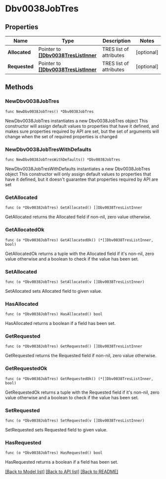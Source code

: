 # Dbv0038JobTres

## Properties

Name | Type | Description | Notes
------------ | ------------- | ------------- | -------------
**Allocated** | Pointer to [**[]Dbv0038TresListInner**](Dbv0038TresListInner.md) | TRES list of attributes | [optional] 
**Requested** | Pointer to [**[]Dbv0038TresListInner**](Dbv0038TresListInner.md) | TRES list of attributes | [optional] 

## Methods

### NewDbv0038JobTres

`func NewDbv0038JobTres() *Dbv0038JobTres`

NewDbv0038JobTres instantiates a new Dbv0038JobTres object
This constructor will assign default values to properties that have it defined,
and makes sure properties required by API are set, but the set of arguments
will change when the set of required properties is changed

### NewDbv0038JobTresWithDefaults

`func NewDbv0038JobTresWithDefaults() *Dbv0038JobTres`

NewDbv0038JobTresWithDefaults instantiates a new Dbv0038JobTres object
This constructor will only assign default values to properties that have it defined,
but it doesn't guarantee that properties required by API are set

### GetAllocated

`func (o *Dbv0038JobTres) GetAllocated() []Dbv0038TresListInner`

GetAllocated returns the Allocated field if non-nil, zero value otherwise.

### GetAllocatedOk

`func (o *Dbv0038JobTres) GetAllocatedOk() (*[]Dbv0038TresListInner, bool)`

GetAllocatedOk returns a tuple with the Allocated field if it's non-nil, zero value otherwise
and a boolean to check if the value has been set.

### SetAllocated

`func (o *Dbv0038JobTres) SetAllocated(v []Dbv0038TresListInner)`

SetAllocated sets Allocated field to given value.

### HasAllocated

`func (o *Dbv0038JobTres) HasAllocated() bool`

HasAllocated returns a boolean if a field has been set.

### GetRequested

`func (o *Dbv0038JobTres) GetRequested() []Dbv0038TresListInner`

GetRequested returns the Requested field if non-nil, zero value otherwise.

### GetRequestedOk

`func (o *Dbv0038JobTres) GetRequestedOk() (*[]Dbv0038TresListInner, bool)`

GetRequestedOk returns a tuple with the Requested field if it's non-nil, zero value otherwise
and a boolean to check if the value has been set.

### SetRequested

`func (o *Dbv0038JobTres) SetRequested(v []Dbv0038TresListInner)`

SetRequested sets Requested field to given value.

### HasRequested

`func (o *Dbv0038JobTres) HasRequested() bool`

HasRequested returns a boolean if a field has been set.


[[Back to Model list]](../README.md#documentation-for-models) [[Back to API list]](../README.md#documentation-for-api-endpoints) [[Back to README]](../README.md)


